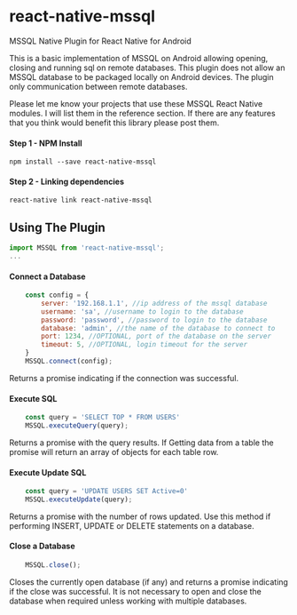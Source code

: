 # react-native-mssql
MSSQL Native Plugin for React Native for Android

This is a basic implementation of MSSQL on Android allowing opening, closing and running sql on remote databases. This plugin does not allow an MSSQL database to be packaged locally on Android devices. The plugin only communication between remote databases.

Please let me know your projects that use these MSSQL React Native modules. I will list them in the reference section. If there are any features that you think would benefit this library please post them.

#### Step 1 - NPM Install

```shell
npm install --save react-native-mssql
```
#### Step 2 - Linking dependencies

```shell
react-native link react-native-mssql
```
## Using The Plugin

```js
import MSSQL from 'react-native-mssql';
...
```
#### Connect a Database
```js
    const config = {
        server: '192.168.1.1', //ip address of the mssql database
        username: 'sa', //username to login to the database
        password: 'password', //password to login to the database
        database: 'admin', //the name of the database to connect to
        port: 1234, //OPTIONAL, port of the database on the server
        timeout: 5, //OPTIONAL, login timeout for the server
    }
    MSSQL.connect(config);
```
Returns a promise indicating if the connection was successful.

#### Execute SQL
```js
    const query = 'SELECT TOP * FROM USERS'
    MSSQL.executeQuery(query);
```
Returns a promise with the query results. If Getting data from a table the promise will return an array of objects for each table row.

#### Execute Update SQL
```js
    const query = 'UPDATE USERS SET Active=0'
    MSSQL.executeUpdate(query);
```
Returns a promise with the number of rows updated. Use this method if performing INSERT, UPDATE or DELETE statements on a database.

#### Close a Database
```js
    MSSQL.close();
```
Closes the currently open database (if any) and returns a promise indicating if the close was successful.
It is not necessary to open and close the database when required unless working with multiple databases.
